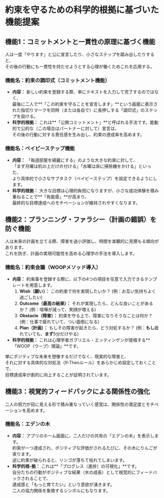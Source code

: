 # 約束を守るための科学的根拠に基づいた機能提案

##  機能1：コミットメントと一貫性の原理に基づく機能

人は一度「やります」と公に宣言したり、小さなステップを踏み出したりすると、  
その後の行動にも一貫性を持たせようとする心理が働くためこれを応用する。

### 機能名：約束の調印式（コミットメント機能）
* **内容：** 新しい約束を登録する際、単にテキストを入力して完了するのではなく、  
最後に二人で**「この約束を守ることを宣言します」**という画面に表示された指切りマークを同時（または各自で）に長押しする「調印式」のステップを設ける。  
* **科学的根拠：** これは**「公開コミットメント」**と呼ばれる手法です。能動的で公的な（この場合はパートナーに対して）宣言は、  
その後の行動に対する責任感を生み出し、約束の達成率を高めます。

### 機能名：ベイビーステップ機能
* **内容：** 「毎週部屋を綺麗にする」のような大きな約束に対して、  
「まず月曜は机の上だけ片付ける」「水曜は床に掃除機をかける」といった、  
より具体的で小さなサブタスク（ベイビーステップ）を設定できるようにします。
* **科学的根拠：** 大きな目標は心理的負担になりますが、小さな成功体験を積み重ねることで**「有能感」**が高まり、  
最終的な目標達成へのモチベーションが維持されやすくなります。

## 機能2：プランニング・ファラシー（計画の錯誤）を防ぐ機能

人は未来の計画を立てる際、障害を過小評価し、時間を楽観的に見積もる傾向があります。  
これを防ぎ、計画の実現可能性を高める心理学の手法を導入します。

### 機能名：約束会議（WOOPメソッド導入）
* **内容：** 約束事を登録する際に、以下の4つの項目を任意で入力できるテンプレートを用意します。  
    1.  **Wish（願い）：** この約束で何を実現したいか？ (例：お互い気持ちよく過ごしたい)  
    2.  **Outcome（最高の結果）：** それが実現したら、どんな良いことがあるか？ (例：喧嘩が減って、笑顔が増える)  
    3.  **Obstacle（障害）：** 約束を守る上で、障害になりそうなことは何か？ (例：仕事で疲れていて、つい面倒になる)  
    4.  **Plan（計画）：** もしその障害が起きたら、どう対処するか？ (例：**もし**疲れていても、**まず**5分だけやる)  
* **科学的根拠：** これは心理学者ガブリエル・エッティンゲンが提唱する**「WOOP（ウープ）理論」**です。  

単にポジティブな未来を想像するだけでなく、現実的な障害と、  
それに対する具体的な対処法（If-Thenルール）をあらかじめ設定しておくことで、  
目標達成率が劇的に向上することが証明されています。

## 機能3：視覚的フィードバックによる関係性の強化

二人の努力が目に見える形で積み重なっていく感覚は、関係性の満足度とモチベーションを高めます。

### 機能名：エデンの木
* **内容：** アプリのホーム画面に、二人だけの共有の「エデンの木」を表示します。  
約束が一つ達成され、ポジティブな評価がされるたびに、その木にりんごが実ります。  
逆に約束が破られると、リンゴが落ちて枯れてしまいます。
* **科学的根-拠：** これは**「プログレス（進捗）の可視化」**です。  
自分たちの行動がポジティブな結果（木の成長）として視覚的にフィードバックされることで、  
達成感と「もっと育てたい」という意欲が湧きます。  
二人の協力関係を象徴するシンボルにもなります。

